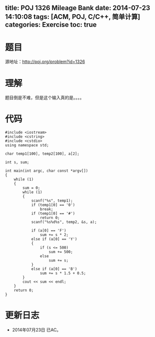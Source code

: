 title: POJ 1326 Mileage Bank
date: 2014-07-23 14:10:08
tags: [ACM, POJ, C/C++, 简单计算]
categories: Exercise
toc: true
---
# 题目
源地址：http://poj.org/problem?id=1326

# 理解
题目倒是不难，但是这个输入真的是。。。。

<!-- more -->

# 代码
```
#include <iostream>
#include <cstring>
#include <cstdio>
using namespace std;

char temp1[100], temp2[100], a[2];

int s, sum;

int main(int argc, char const *argv[])
{
    while (1)
    {
        sum = 0;
        while (1)
        {
            scanf("%s", temp1);
            if (temp1[0] == '0')
                break;
            if (temp1[0] == '#')
                return 0;
            scanf("%s%d%s", temp2, &s, a);

            if (a[0] == 'F')
                sum += s * 2;
            else if (a[0] == 'Y')
            {
                if (s <= 500)
                    sum += 500;
                else
                    sum += s;
            }
            else if (a[0] == 'B')
                sum += s * 1.5 + 0.5;
        }
        cout << sum << endl;
    }
    return 0;
}
```

# 更新日志
- 2014年07月23日 已AC。
